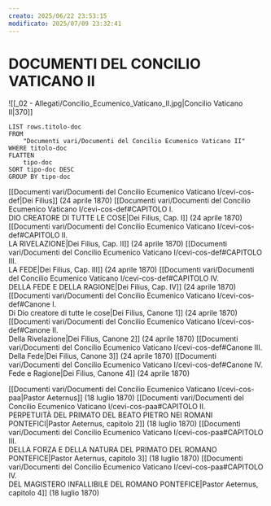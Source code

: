 ```yaml
---
creato: 2025/06/22 23:53:15
modificato: 2025/07/09 23:32:41
---
```


# DOCUMENTI DEL CONCILIO VATICANO II

![[_02 - Allegati/Concilio_Ecumenico_Vaticano_II.jpg|Concilio Vaticano II|370]]

```dataview
LIST rows.titolo-doc
FROM
	"Documenti vari/Documenti del Concilio Ecumenico Vaticano II"
WHERE titolo-doc
FLATTEN
	tipo-doc
SORT tipo-doc DESC
GROUP BY tipo-doc
```

[[Documenti vari/Documenti del Concilio Ecumenico Vaticano I/cevi-cos-def|Dei Filius]] (24 aprile 1870)
[[Documenti vari/Documenti del Concilio Ecumenico Vaticano I/cevi-cos-def#CAPITOLO I.<BR>DIO CREATORE DI TUTTE LE COSE|Dei Filius, Cap. I]] (24 aprile 1870)
[[Documenti vari/Documenti del Concilio Ecumenico Vaticano I/cevi-cos-def#CAPITOLO II.<BR>LA RIVELAZIONE|Dei Filius, Cap. II]] (24 aprile 1870)
[[Documenti vari/Documenti del Concilio Ecumenico Vaticano I/cevi-cos-def#CAPITOLO III.<br>LA FEDE|Dei Filius, Cap. III]] (24 aprile 1870)
[[Documenti vari/Documenti del Concilio Ecumenico Vaticano I/cevi-cos-def#CAPITOLO IV.<br>DELLA FEDE E DELLA RAGIONE|Dei Filius, Cap. IV]] (24 aprile 1870)
[[Documenti vari/Documenti del Concilio Ecumenico Vaticano I/cevi-cos-def#Canone I.<br>Di Dio creatore di tutte le cose|Dei Filius, Canone 1]] (24 aprile 1870)
[[Documenti vari/Documenti del Concilio Ecumenico Vaticano I/cevi-cos-def#Canone II.<br>Della Rivelazione|Dei Filius, Canone 2]] (24 aprile 1870)
[[Documenti vari/Documenti del Concilio Ecumenico Vaticano I/cevi-cos-def#Canone III.<br>Della Fede|Dei Filius, Canone 3]] (24 aprile 1870)
[[Documenti vari/Documenti del Concilio Ecumenico Vaticano I/cevi-cos-def#Canone IV.<br>Fede e Ragione|Dei Filius, Canone 4]] (24 aprile 1870)


[[Documenti vari/Documenti del Concilio Ecumenico Vaticano I/cevi-cos-paa|Pastor Aeternus]] (18 luglio 1870)
[[Documenti vari/Documenti del Concilio Ecumenico Vaticano I/cevi-cos-paa#CAPITOLO II.<BR>PERPETUITÀ DEL PRIMATO DEL BEATO PIETRO NEI ROMANI PONTEFICI|Pastor Aeternus, capitolo 2]] (18 luglio 1870)
[[Documenti vari/Documenti del Concilio Ecumenico Vaticano I/cevi-cos-paa#CAPITOLO III.<BR>DELLA FORZA E DELLA NATURA DEL PRIMATO DEL ROMANO PONTEFICE|Pastor Aeternus, capitolo 3]] (18 luglio 1870)
[[Documenti vari/Documenti del Concilio Ecumenico Vaticano I/cevi-cos-paa#CAPITOLO IV.<BR>DEL MAGISTERO INFALLIBILE DEL ROMANO PONTEFICE|Pastor Aeternus, capitolo 4]] (18 luglio 1870)